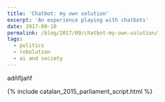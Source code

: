 ```yaml
---
title: 'Chatbot: my own solution'
excerpt: 'An experience playing with chatbots'
date: 2017-09-10
permalink: /blog/2017/09/chatbot-my-own-solution/
tags:
  - politics
  - robolution
  - ai and society
---
```



adñfljañf


{% include catalan_2015_parliament_script.html %}

